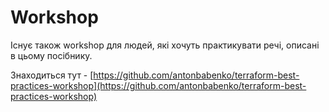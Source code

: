 # Workshop

Існує також workshop для людей, які хочуть практикувати речі, описані в цьому посібнику.

Знаходиться тут - [https://github.com/antonbabenko/terraform-best-practices-workshop](https://github.com/antonbabenko/terraform-best-practices-workshop)
